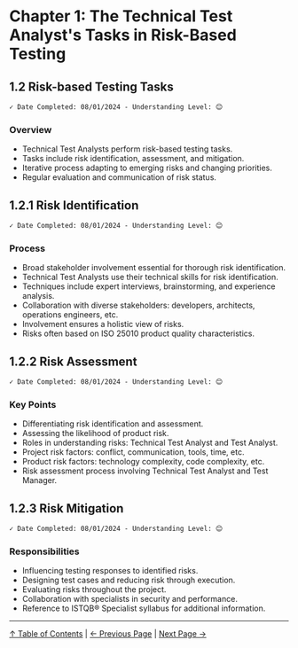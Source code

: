 # Chapter 1: The Technical Test Analyst's Tasks in Risk-Based Testing

## 1.2 Risk-based Testing Tasks

```markdown
✓ Date Completed: 08/01/2024 - Understanding Level: 😊
```

### Overview

- Technical Test Analysts perform risk-based testing tasks.
- Tasks include risk identification, assessment, and mitigation.
- Iterative process adapting to emerging risks and changing priorities.
- Regular evaluation and communication of risk status.

## 1.2.1 Risk Identification

```markdown
✓ Date Completed: 08/01/2024 - Understanding Level: 😊
```

### Process

- Broad stakeholder involvement essential for thorough risk identification.
- Technical Test Analysts use their technical skills for risk identification.
- Techniques include expert interviews, brainstorming, and experience analysis.
- Collaboration with diverse stakeholders: developers, architects, operations engineers, etc.
- Involvement ensures a holistic view of risks.
- Risks often based on ISO 25010 product quality characteristics.

## 1.2.2 Risk Assessment

```markdown
✓ Date Completed: 08/01/2024 - Understanding Level: 😊
```

### Key Points

- Differentiating risk identification and assessment.
- Assessing the likelihood of product risk.
- Roles in understanding risks: Technical Test Analyst and Test Analyst.
- Project risk factors: conflict, communication, tools, time, etc.
- Product risk factors: technology complexity, code complexity, etc.
- Risk assessment process involving Technical Test Analyst and Test Manager.

## 1.2.3 Risk Mitigation

```markdown
✓ Date Completed: 08/01/2024 - Understanding Level: 😊
```

### Responsibilities

- Influencing testing responses to identified risks.
- Designing test cases and reducing risk through execution.
- Evaluating risks throughout the project.
- Collaboration with specialists in security and performance.
- Reference to ISTQB® Specialist syllabus for additional information.

---

[↑ Table of Contents](../../README.md#table-of-contents) | [← Previous Page](1.1-introduction.md) | [Next Page →](../2-white-box-test-techniques/2.1-introduction.md)
